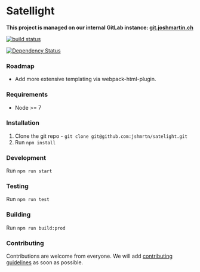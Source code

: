 # Satellight

**This project is managed on our internal GitLab instance: [git.joshmartin.ch](https://git.joshmartin.ch/jshmrtn/satellight)**

[![build status](https://git.joshmartin.ch/jshmrtn/satellight/badges/master/build.svg)](https://git.joshmartin.ch/jshmrtn/satelight/commits/master)

[![Dependency Status](https://www.versioneye.com/user/projects/561b7c30a193340f3200120e/badge.svg?style=flat)](https://www.versioneye.com/user/projects/561b7c30a193340f3200120e)

### Roadmap

* Add more extensive templating via webpack-html-plugin.

### Requirements

* Node >= 7

### Installation

1. Clone the git repo - `git clone git@github.com:jshmrtn/satelight.git`
2. Run `npm install`

### Development

Run `npm run start`

### Testing

Run `npm run test`

### Building

Run `npm run build:prod`

### Contributing

Contributions are welcome from everyone. We will add [contributing guidelines](CONTRIBUTING.md) as soon as possible.
